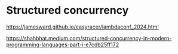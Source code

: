 # Structured concurrency

https://jamesward.github.io/easyracer/lambdaconf_2024.html

https://shahbhat.medium.com/structured-concurrency-in-modern-programming-languages-part-i-e7cdb25ff172